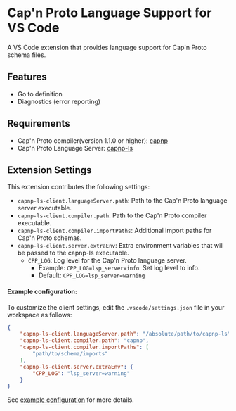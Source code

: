 # Cap'n Proto Language Support for VS Code

A VS Code extension that provides language support for Cap'n Proto schema files.

## Features

- Go to definition
- Diagnostics (error reporting)

## Requirements

- Cap'n Proto compiler(version 1.1.0 or higher): [capnp](https://capnproto.org/install.html)
- Cap'n Proto Language Server: [capnp-ls](https://github.com/trickstar0301/capnp-ls)

## Extension Settings

This extension contributes the following settings:

* `capnp-ls-client.languageServer.path`: Path to the Cap'n Proto language server executable.
* `capnp-ls-client.compiler.path`: Path to the Cap'n Proto compiler executable.
* `capnp-ls-client.compiler.importPaths`: Additional import paths for Cap'n Proto schemas.
* `capnp-ls-client.server.extraEnv`: Extra environment variables that will be passed to the capnp-ls executable.
  * `CPP_LOG`: Log level for the Cap'n Proto language server.
    * Example: `CPP_LOG=lsp_server=info`: Set log level to info.
    * Default: `CPP_LOG=lsp_server=warning`

#### Example configuration:

To customize the client settings, edit the `.vscode/settings.json` file in your workspace as follows:

```json
{
    "capnp-ls-client.languageServer.path": "/absolute/path/to/capnp-ls",
    "capnp-ls-client.compiler.path": "capnp",
    "capnp-ls-client.compiler.importPaths": [
        "path/to/schema/imports"
    ],
    "capnp-ls-client.server.extraEnv": {
        "CPP_LOG": "lsp_server=warning"
    }
}
```
See [example configuration](https://github.com/trickstar0301/capnp-ls/blob/main/samples/client/testFixture/.vscode/settings.json) for more details.